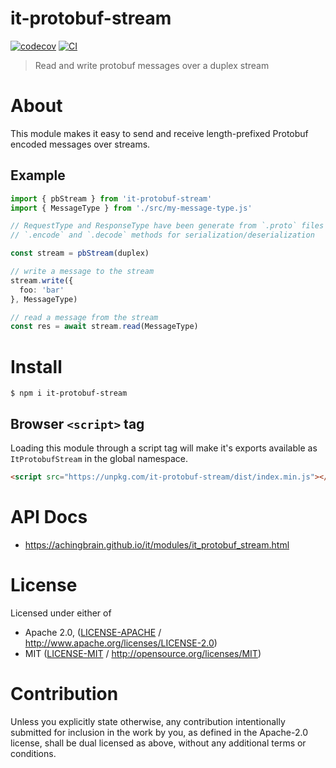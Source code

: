 # it-protobuf-stream

[![codecov](https://img.shields.io/codecov/c/github/achingbrain/it.svg?style=flat-square)](https://codecov.io/gh/achingbrain/it)
[![CI](https://img.shields.io/github/actions/workflow/status/achingbrain/it/js-test-and-release.yml?branch=main\&style=flat-square)](https://github.com/achingbrain/it/actions/workflows/js-test-and-release.yml?query=branch%3Amain)

> Read and write protobuf messages over a duplex stream

# About

This module makes it easy to send and receive length-prefixed Protobuf encoded
messages over streams.

## Example

```typescript
import { pbStream } from 'it-protobuf-stream'
import { MessageType } from './src/my-message-type.js'

// RequestType and ResponseType have been generate from `.proto` files and have
// `.encode` and `.decode` methods for serialization/deserialization

const stream = pbStream(duplex)

// write a message to the stream
stream.write({
  foo: 'bar'
}, MessageType)

// read a message from the stream
const res = await stream.read(MessageType)
```

# Install

```console
$ npm i it-protobuf-stream
```

## Browser `<script>` tag

Loading this module through a script tag will make it's exports available as `ItProtobufStream` in the global namespace.

```html
<script src="https://unpkg.com/it-protobuf-stream/dist/index.min.js"></script>
```

# API Docs

- <https://achingbrain.github.io/it/modules/it_protobuf_stream.html>

# License

Licensed under either of

- Apache 2.0, ([LICENSE-APACHE](LICENSE-APACHE) / <http://www.apache.org/licenses/LICENSE-2.0>)
- MIT ([LICENSE-MIT](LICENSE-MIT) / <http://opensource.org/licenses/MIT>)

# Contribution

Unless you explicitly state otherwise, any contribution intentionally submitted for inclusion in the work by you, as defined in the Apache-2.0 license, shall be dual licensed as above, without any additional terms or conditions.
